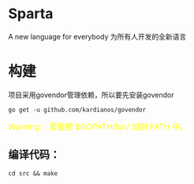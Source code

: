 # Sparta
A new language for everybody
为所有人开发的全新语言

# 构建
项目采用govendor管理依赖，所以要先安装govendor
``` 安装govendor
go get -u github.com/kardianos/govendor
```

<font color=#ffff00 size=3>Warning： 需要把 $GOPATH/bin/ 加到 PATH 中。</font>

## 编译代码：
```
cd src && make
```
